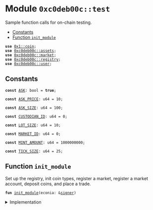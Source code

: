 
<a name="0xc0deb00c_test"></a>

# Module `0xc0deb00c::test`

Sample function calls for on-chain testing.


-  [Constants](#@Constants_0)
-  [Function `init_module`](#0xc0deb00c_test_init_module)


<pre><code><b>use</b> <a href="">0x1::coin</a>;
<b>use</b> <a href="assets.md#0xc0deb00c_assets">0xc0deb00c::assets</a>;
<b>use</b> <a href="market.md#0xc0deb00c_market">0xc0deb00c::market</a>;
<b>use</b> <a href="registry.md#0xc0deb00c_registry">0xc0deb00c::registry</a>;
<b>use</b> <a href="user.md#0xc0deb00c_user">0xc0deb00c::user</a>;
</code></pre>



<a name="@Constants_0"></a>

## Constants


<a name="0xc0deb00c_test_ASK"></a>



<pre><code><b>const</b> <a href="test.md#0xc0deb00c_test_ASK">ASK</a>: bool = <b>true</b>;
</code></pre>



<a name="0xc0deb00c_test_ASK_PRICE"></a>



<pre><code><b>const</b> <a href="test.md#0xc0deb00c_test_ASK_PRICE">ASK_PRICE</a>: u64 = 10;
</code></pre>



<a name="0xc0deb00c_test_ASK_SIZE"></a>



<pre><code><b>const</b> <a href="test.md#0xc0deb00c_test_ASK_SIZE">ASK_SIZE</a>: u64 = 100;
</code></pre>



<a name="0xc0deb00c_test_CUSTODIAN_ID"></a>



<pre><code><b>const</b> <a href="test.md#0xc0deb00c_test_CUSTODIAN_ID">CUSTODIAN_ID</a>: u64 = 0;
</code></pre>



<a name="0xc0deb00c_test_LOT_SIZE"></a>



<pre><code><b>const</b> <a href="test.md#0xc0deb00c_test_LOT_SIZE">LOT_SIZE</a>: u64 = 10;
</code></pre>



<a name="0xc0deb00c_test_MARKET_ID"></a>



<pre><code><b>const</b> <a href="test.md#0xc0deb00c_test_MARKET_ID">MARKET_ID</a>: u64 = 0;
</code></pre>



<a name="0xc0deb00c_test_MINT_AMOUNT"></a>



<pre><code><b>const</b> <a href="test.md#0xc0deb00c_test_MINT_AMOUNT">MINT_AMOUNT</a>: u64 = 1000000000;
</code></pre>



<a name="0xc0deb00c_test_TICK_SIZE"></a>



<pre><code><b>const</b> <a href="test.md#0xc0deb00c_test_TICK_SIZE">TICK_SIZE</a>: u64 = 25;
</code></pre>



<a name="0xc0deb00c_test_init_module"></a>

## Function `init_module`

Set up the registry, init coin types, register a market,
register a market account, deposit coins, and place a trade.


<pre><code><b>fun</b> <a href="test.md#0xc0deb00c_test_init_module">init_module</a>(econia: &<a href="">signer</a>)
</code></pre>



<details>
<summary>Implementation</summary>


<pre><code><b>fun</b> <a href="test.md#0xc0deb00c_test_init_module">init_module</a>(
    econia: &<a href="">signer</a>
) {

    <a href="registry.md#0xc0deb00c_registry_init_registry">registry::init_registry</a>(econia); // Initialize <a href="registry.md#0xc0deb00c_registry">registry</a>.
    <a href="assets.md#0xc0deb00c_assets_init_coin_types">assets::init_coin_types</a>(econia); // Initialize <a href="">coin</a> types.
    // Register a pure <a href="">coin</a> <a href="market.md#0xc0deb00c_market">market</a>.
    <a href="market.md#0xc0deb00c_market_register_market_pure_coin">market::register_market_pure_coin</a>&lt;BC, QC&gt;(econia, <a href="test.md#0xc0deb00c_test_LOT_SIZE">LOT_SIZE</a>, <a href="test.md#0xc0deb00c_test_TICK_SIZE">TICK_SIZE</a>);
    // Register a <a href="user.md#0xc0deb00c_user">user</a> <b>to</b> trade on the <a href="market.md#0xc0deb00c_market">market</a>.
    <a href="user.md#0xc0deb00c_user_register_market_account">user::register_market_account</a>&lt;BC, QC&gt;(econia, <a href="test.md#0xc0deb00c_test_MARKET_ID">MARKET_ID</a>, <a href="test.md#0xc0deb00c_test_CUSTODIAN_ID">CUSTODIAN_ID</a>);
    // Deposit quote coins <b>to</b> <a href="user.md#0xc0deb00c_user">user</a>'s <a href="market.md#0xc0deb00c_market">market</a> <a href="">account</a>.
    <a href="user.md#0xc0deb00c_user_deposit_coins">user::deposit_coins</a>&lt;QC&gt;(@econia, <a href="test.md#0xc0deb00c_test_MARKET_ID">MARKET_ID</a>, <a href="test.md#0xc0deb00c_test_CUSTODIAN_ID">CUSTODIAN_ID</a>,
        <a href="assets.md#0xc0deb00c_assets_mint">assets::mint</a>(econia, <a href="test.md#0xc0deb00c_test_MINT_AMOUNT">MINT_AMOUNT</a>));
    // Deposit base coins <b>to</b> <a href="user.md#0xc0deb00c_user">user</a>'s <a href="market.md#0xc0deb00c_market">market</a> <a href="">account</a>.
    <a href="user.md#0xc0deb00c_user_deposit_coins">user::deposit_coins</a>&lt;BC&gt;(@econia, <a href="test.md#0xc0deb00c_test_MARKET_ID">MARKET_ID</a>, <a href="test.md#0xc0deb00c_test_CUSTODIAN_ID">CUSTODIAN_ID</a>,
        <a href="assets.md#0xc0deb00c_assets_mint">assets::mint</a>(econia, <a href="test.md#0xc0deb00c_test_MINT_AMOUNT">MINT_AMOUNT</a>));
    // Place an ask.
    <a href="market.md#0xc0deb00c_market_place_limit_order_user">market::place_limit_order_user</a>&lt;BC, QC&gt;(econia, @econia, <a href="test.md#0xc0deb00c_test_MARKET_ID">MARKET_ID</a>,
        <a href="test.md#0xc0deb00c_test_ASK">ASK</a>, <a href="test.md#0xc0deb00c_test_ASK_SIZE">ASK_SIZE</a>, <a href="test.md#0xc0deb00c_test_ASK_PRICE">ASK_PRICE</a>, <b>false</b>, <b>false</b>, <b>false</b>);
}
</code></pre>



</details>
